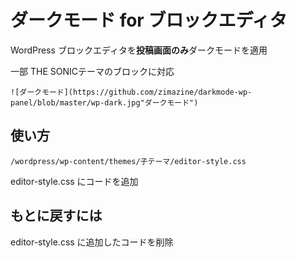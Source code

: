 # ダークモード for ブロックエディタ

WordPress ブロックエディタを**投稿画面のみ**ダークモードを適用



一部 THE SONICテーマのブロックに対応



```
![ダークモード](https://github.com/zimazine/darkmode-wp-panel/blob/master/wp-dark.jpg"ダークモード")
```

## 使い方

```
/wordpress/wp-content/themes/子テーマ/editor-style.css
```



editor-style.css にコードを追加



## もとに戻すには

editor-style.css に追加したコードを削除

